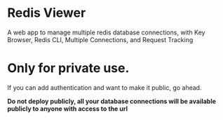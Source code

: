 # Redis Viewer
A web app to manage multiple redis database connections, with Key Browser, Redis CLI, Multiple Connections, and Request Tracking

# Only for private use.

If you can add authentication and want to make it public, go ahead.

**Do not deploy publicly, all your database connections will be available publicly to anyone with access to the url**
